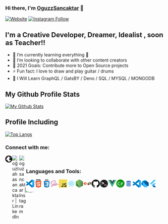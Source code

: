 ### Hi there, I'm [OguzzSancaktar][website] 👋

[![Website](https://img.shields.io/website?label=oguzsancaktar.com&style=for-the-badge&url=https%3A%2F%2Foguzsancaktar.com)](https://oguzsancaktar.com)
[![Instagram Follow](https://img.shields.io/github/followers/oguzzsancaktar?color=f2f200&label=oguzzsancaktar&style=for-the-badge)](https://instagram.com/oguzzsancaktar)


## I'm a Creative Developer, Dreamer, Idealist , soon as Teacher!!

- 🌱  I’m currently learning everything 🤣
- 👯  I’m looking to collaborate with other content creators
- 🥅  2021 Goals: Contribute more to Open Source projects
- ⚡  Fun fact: I love to draw and play guitar / drums
- 🚀  I Will Learn GraphQL / GatsBY / Deno / SQL / MYSQL / MONGODB

## My Github Profile Stats
[![My Github Stats](https://github-readme-stats.vercel.app/api?username=oguzzsancaktar&show_icons=true&theme=radical)](https://github.com/anuraghazra/github-readme-stats)

## Profile Including

[![Top Langs](https://github-readme-stats.vercel.app/api/top-langs/?username=oguzzsancaktar&layout=compact&theme=radical)](https://github.com/anuraghazra/github-readme-stats)


### Connect with me:

[<img align="left" alt="oguzsancaktar.com" width="22px" src="https://raw.githubusercontent.com/iconic/open-iconic/master/svg/globe.svg" />][website]
[<img align="left" alt="oğuztahasancaktar | LinkedIn" width="22px" src="https://cdn.jsdelivr.net/npm/simple-icons@v3/icons/linkedin.svg" />][linkedin]
[<img align="left" alt="oguzsancaktar | Instagram" width="22px" src="https://cdn.jsdelivr.net/npm/simple-icons@v3/icons/instagram.svg" />][instagram]

<br />

### Languages and Tools:

[<img align="left" alt="Visual Studio Code" width="26px" src="https://raw.githubusercontent.com/github/explore/80688e429a7d4ef2fca1e82350fe8e3517d3494d/topics/visual-studio-code/visual-studio-code.png" />][website]
[<img align="left" alt="HTML5" width="26px" src="https://raw.githubusercontent.com/github/explore/80688e429a7d4ef2fca1e82350fe8e3517d3494d/topics/html/html.png" />][website]
[<img align="left" alt="CSS3" width="26px" src="https://raw.githubusercontent.com/github/explore/80688e429a7d4ef2fca1e82350fe8e3517d3494d/topics/css/css.png" />][website]
[<img align="left" alt="Sass" width="26px" src="https://raw.githubusercontent.com/github/explore/80688e429a7d4ef2fca1e82350fe8e3517d3494d/topics/sass/sass.png" />][website]
[<img align="left" alt="JavaScript" width="26px" src="https://raw.githubusercontent.com/github/explore/80688e429a7d4ef2fca1e82350fe8e3517d3494d/topics/javascript/javascript.png" />][website]
[<img align="left" alt="React" width="26px" src="https://raw.githubusercontent.com/github/explore/80688e429a7d4ef2fca1e82350fe8e3517d3494d/topics/react/react.png" />][website]
[<img align="left" alt="Node.js" width="26px" src="https://raw.githubusercontent.com/github/explore/80688e429a7d4ef2fca1e82350fe8e3517d3494d/topics/nodejs/nodejs.png" />][website]
[<img align="left" alt="Git" width="26px" src="https://raw.githubusercontent.com/github/explore/80688e429a7d4ef2fca1e82350fe8e3517d3494d/topics/git/git.png" />][website]
[<img align="left" alt="GitHub" width="26px" src="https://raw.githubusercontent.com/github/explore/78df643247d429f6cc873026c0622819ad797942/topics/github/github.png" />][website]
[<img align="left" alt="Terminal" width="26px" src="https://raw.githubusercontent.com/github/explore/80688e429a7d4ef2fca1e82350fe8e3517d3494d/topics/terminal/terminal.png" />][website]
[<img align="left" alt="VueJs" width="26px" src="https://raw.githubusercontent.com/github/explore/80688e429a7d4ef2fca1e82350fe8e3517d3494d/topics/vue/vue.png" />][website]

[<img align="left" alt="VueJs" width="26px" src="https://raw.githubusercontent.com/github/explore/80688e429a7d4ef2fca1e82350fe8e3517d3494d/topics/csharp/csharp.png" />][website]


[<img align="left" alt="VueJs" width="26px" src="https://raw.githubusercontent.com/github/explore/80688e429a7d4ef2fca1e82350fe8e3517d3494d/topics/sql/sql.png" />][website]

[<img align="left" alt="VueJs" width="26px" src="https://raw.githubusercontent.com/github/explore/main/topics/visual-studio-code/visual-studio-code.png?raw=true" />][website]

[<img align="left" alt="VueJs" width="26px" src="https://raw.githubusercontent.com/github/explore/main/topics/dart/dart.png?raw=true" />][website]

[<img align="left" alt="VueJs" width="26px" src="https://raw.githubusercontent.com/github/explore/80688e429a7d4ef2fca1e82350fe8e3517d3494d/topics/flutter/flutter.png" />][website]


[<img align="left" alt="VueJs" width="26px" src="https://raw.githubusercontent.com/github/explore/80688e429a7d4ef2fca1e82350fe8e3517d3494d/topics/mongodb/mongodb.png" />][website]

<br />
<br />


[website]: https://oguzsancaktar.com
[instagram]: https://instagram.com/_sancaktar
[linkedin]: https://linkedin.com/in/oğuztahasancaktar
[webdevplaylist]: https://www.youtube.com/playlist?list=PLkwxH9e_vrAJ0WbEsFA9W3I1W-g_BTsbt